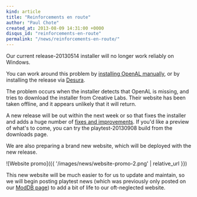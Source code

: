 ```yaml
---
kind: article
title: "Reinforcements en route"
author: "Paul Chote"
created_at: 2013-08-09 14:31:00 +0000
disqus_id: "reinforcements-en-route"
permalink: "/news/reinforcements-en-route/"
---
```


Our current release-20130514 installer will no longer work reliably on Windows.

You can work around this problem by [installing OpenAL manually](http://open-ra.org/get-dependency.php?file=openal), or by installing the release via [Desura](http://www.desura.com/games/openra/play).

The problem occurs when the installer detects that OpenAL is missing, and tries to download the installer from Creative Labs. Their website has been taken offline, and it appears unlikely that it will return.

A new release will be out within the next week or so that fixes the installer and adds a huge number of [fixes and improvements](https://raw.github.com/pchote/OpenRA/7629f69f4c4d80104c43ee2bdd328603541b0fa5/CHANGELOG). If you'd like a preview of what's to come, you can try the playtest-20130908 build from the downloads page.

We are also preparing a brand new website, which will be deployed with the new release.

![Website promo]({{ '/images/news/website-promo-2.png' | relative_url }})

This new website will be much easier to for us to update and maintain, so we will begin posting playtest news (which was previously only posted on our [ModDB page](http://www.moddb.com/games/openra/news/)) to add a bit of life to our oft-neglected website.